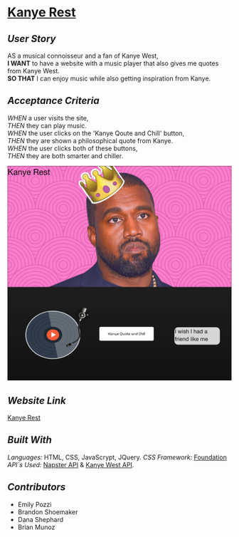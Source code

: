 # [Kanye Rest](https://emilyepozzi.github.io/p1-g13/)

## *User Story*
AS a musical connoisseur and a fan of Kanye West, 
\
**I WANT** to have a website with a music player that also gives me quotes from Kanye West.
\
**SO THAT** 
I can enjoy music while also getting inspiration from Kanye.

## *Acceptance Criteria*
*WHEN* a user visits the site,\
*THEN* they can play music.\
*WHEN* the user clicks on the 'Kanye Qoute and Chill' button, \
*THEN* they are shown a philosophical quote from Kanye.\
*WHEN* the user clicks both of these buttons,\
*THEN* they are both smarter and chiller. 

![Kanye Rest Screenshot](./assets/images/Screenshot-KanyeRest-Quote.png)

## *Website Link*
[Kanye Rest](https://emilyepozzi.github.io/p1-g13/)

## *Built With*
*Languages:* HTML, CSS, JavaScrypt, JQuery.
*CSS Framework:* [Foundation](https://get.foundation/)
*API`s Used:* [Napster API]() & [Kanye West API](https://api.kanye.rest/).

## *Contributors*
* Emily Pozzi 
* Brandon Shoemaker
* Dana Shephard
* Brian Munoz
